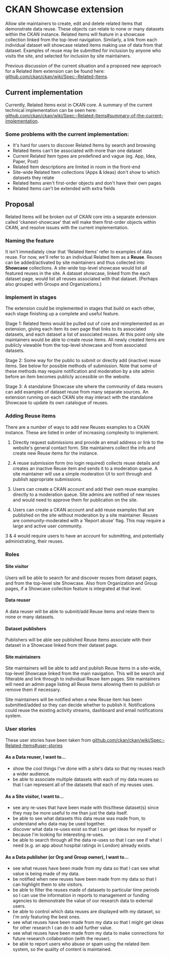 # CKAN Showcase extension

Allow site maintainers to create, edit and delete related items that demonstrate data reuse. These objects can relate to none or many datasets within the CKAN instance. Related items will feature in a showcase collection linked from the top-level navigation. Similarly, a link from each individual dataset will showcase related items making use of data from that dataset. Examples of reuse may be submitted for inclusion by anyone who visits the site, and selected for inclusion by site maintainers.

Previous discussion of the current situation and a proposed new approach for a Related Item extension can be found here: [github.com/ckan/ckan/wiki/Spec:-Related-Items](https://github.com/ckan/ckan/wiki/Spec:-Related-Items).


## Current implementation
Currently, Related Items exist in CKAN core. A summary of the current technical implementation can be seen here: [github.com/ckan/ckan/wiki/Spec:-Related-Items#summary-of-the-current-implementation](https://github.com/ckan/ckan/wiki/Spec:-Related-Items#summary-of-the-current-implementation).


### Some problems with the current implementation:
* It's hard for users to discover Related Items by search and browsing
* Related Items can't be associated with more than one dataset
* Current Related Item types are predefined and vague (eg. App, Idea, Paper, Post)
* Related Item descriptions are limited in room in the front-end
* Site-wide Related Item collections (Apps & Ideas) don't show to which datasets they relate
* Related Items aren't first-order objects and don't have their own pages
* Related Items can't be extended with extra fields


## Proposal
Related Items will be broken out of CKAN core into a separate extension called 'ckanext-showcase' that will make them first-order objects within CKAN, and resolve issues with the current implementation.


### Naming the feature
It isn't immediately clear that 'Related Items' refer to examples of data reuse. For now, we'll refer to an individual Related Item as a **Reuse**. Reuses can be added/activated by site maintainers and thus collected into **Showcase** collections. A site-wide top-level showcase would list all featured reuses in the site. A dataset showcase, linked from the each dataset page, would list all reuses associated with that dataset. (Perhaps also grouped with Groups and Organizations.)


### Implement in stages
The extension could be implemented in stages that build on each other, each stage finishing up a complete and useful feature.

Stage 1: Related Items would be pulled out of core and reimplemented as an extension, giving each item its own page that links to its associated datasets, and each dataset a list of associated reuses. At this point only site maintainers would be able to create reuse items. All newly created items are publicly viewable from the top-level showcase and from associated datasets.

Stage 2: Some way for the public to submit or directly add (inactive) reuse items. See below for possible methods of submission. Note that some of these methods may require notification and moderation by a site admin before an item becomes publicly accessible on the website.

Stage 3: A standalone Showcase site where the community of data reusers can add examples of dataset reuse from many separate sources. An extension running on each CKAN site may interact with the standalone Showcase to update its own catalogue of reuses.


### Adding Reuse items
There are a number of ways to add new Reuses examples to a CKAN instance. These are listed in order of increasing complexity to implement.

1. Directly request submissions and provide an email address or link to the website's general contact form. Site maintainers collect the info and create new Reuse items for the instance.

2. A reuse submission form (no login required) collects reuse details and creates an inactive Reuse item and sends it to a moderation queue. A site maintainer will use a simple moderation UI to sort through and publish appropriate submissions.

3. Users can create a CKAN account and add their own reuse examples directly to a moderation queue. Site admins are notified of new reuses and would need to approve them for publication on the site.

4. Users can create a CKAN account and add reuse examples that are published on the site without moderation by a site maintainer. Reuses are community-moderated with a 'Report abuse' flag. This may require a large and active user community.

3 & 4 would require users to have an account for submitting, and potentially administrating, their reuses.


### Roles

#### Site visitor
Users will be able to search for and discover reuses from dataset pages, and from the top-level site Showcase. Also from Organization and Group pages, if a Showcase collection feature is integrated at that level.

#### Data reuser
A data reuser will be able to submit/add Reuse items and relate them to none or many datasets.

#### Dataset publishers
Publishers will be able see published Reuse items associate with their dataset in a Showcase linked from their dataset page.

#### Site maintainers
Site maintainers will be able to add and publish Reuse items in a site-wide, top-level Showcase linked from the main navigation. This will be search and filterable and link through to individual Reuse item pages. Site maintainers will need an admin page listing all Reuse items allowing them to publish or remove them if necessary.

Site maintainers will be notified when a new Reuse item has been submitted/added so they can decide whether to publish it. Notifications could reuse the existing activity streams, dashboard and email notifications system.


### User stories

These user stories have been taken from [github.com/ckan/ckan/wiki/Spec:-Related-Items#user-stories](https://github.com/ckan/ckan/wiki/Spec:-Related-Items#user-stories)

#### As a Data reuser, I want to...
* show the cool things I've done with a site's data so that my reuses reach a wider audience.
* be able to associate multiple datasets with each of my data reuses so that I can represent all of the datasets that each of my reuses uses.

#### As a Site visitor, I want to...
* see any re-uses that have been made with this/these dataset(s) since they may be more useful to me than just the data itself.
* be able to see what datasets this data reuse was made from, to understand who data may be used together.
* discover what data re-uses exist so that I can get ideas for myself or because I'm looking for interesting re-uses.
* be able to search through all the data re-uses so that I can see if what I need (e.g. an app about hospital ratings in London) already exists.

#### As a Data publisher (or Org and Group owner), I want to...
* see what reuses have been made from my data so that I can see what value is being made of my data.
* be notified when new reuses have been made from my data so that I can highlight them to site visitors.
* be able to filter the reuses made of datasets to particular time periods so I can use the information in reports to management or funding agencies to demonstrate the value of our research data to external users.
* be able to control which data reuses are displayed with my dataset, so I'm only featuring the best ones.
* see what reuses have been made from my data so that I might get ideas for other research I can do to add further value.
* see what reuses have been made from my data to make connections for future research collaboration (with the reuser).
* be able to report users who abuse or spam using the related item system, so the quality of content is maintained.
